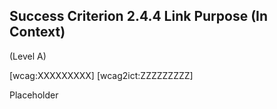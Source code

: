 ## Success Criterion 2.4.4 Link Purpose (In Context)

(Level A)

[wcag:XXXXXXXXX]
[wcag2ict:ZZZZZZZZZ]

Placeholder
